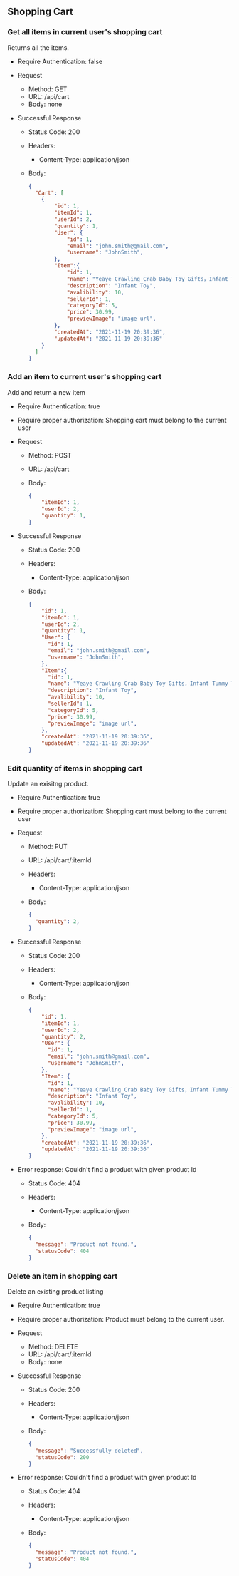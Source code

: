 ## Shopping Cart

### Get all items in current user's shopping cart

Returns all the items.

* Require Authentication: false
* Request
  * Method: GET
  * URL: /api/cart
  * Body: none

* Successful Response
  * Status Code: 200
  * Headers:
    * Content-Type: application/json
  * Body:

    ```json
    {
      "Cart": [
        {
            "id": 1,
            "itemId": 1,
            "userId": 2,
            "quantity": 1,
            "User": {
                "id": 1,
                "email": "john.smith@gmail.com",
                "username": "JohnSmith",
            },
            "Item":{
                "id": 1,
                "name": "Yeaye Crawling Crab Baby Toy Gifts，Infant Tummy Time Toys",
                "description": "Infant Toy",
                "avalibility": 10,
                "sellerId": 1,
                "categoryId": 5,
                "price": 30.99,
                "previewImage": "image url",
            },
            "createdAt": "2021-11-19 20:39:36",
            "updatedAt": "2021-11-19 20:39:36"
        }
      ]
    }
    ```

### Add an item to current user's shopping cart

Add and return a new item

* Require Authentication: true
* Require proper authorization: Shopping cart must belong to the current user
* Request
  * Method: POST
  * URL: /api/cart
  * Body:

    ```json
    {
        "itemId": 1,
        "userId": 2,
        "quantity": 1,
    }
    ```

* Successful Response
  * Status Code: 200
  * Headers:
    * Content-Type: application/json
  * Body:

    ```json
    {
        "id": 1,
        "itemId": 1,
        "userId": 2,
        "quantity": 1,
        "User": {
          "id": 1,
          "email": "john.smith@gmail.com",
          "username": "JohnSmith",
        },
        "Item":{
          "id": 1,
          "name": "Yeaye Crawling Crab Baby Toy Gifts，Infant Tummy Time Toys",
          "description": "Infant Toy",
          "avalibility": 10,
          "sellerId": 1,
          "categoryId": 5,
          "price": 30.99,
          "previewImage": "image url",
        },
        "createdAt": "2021-11-19 20:39:36",
        "updatedAt": "2021-11-19 20:39:36"
    }
    ```

### Edit quantity of items in shopping cart

Update an exisitng product.

* Require Authentication: true
* Require proper authorization: Shopping cart must belong to the current user
* Request
  * Method: PUT
  * URL: /api/cart/:itemId
  * Headers:
    * Content-Type: application/json
  * Body:

    ```json
    {
      "quantity": 2,
    }
    ```

* Successful Response
  * Status Code: 200
  * Headers:
    * Content-Type: application/json
  * Body:

    ```json
    {
        "id": 1,
        "itemId": 1,
        "userId": 2,
        "quantity": 2,
        "User": {
          "id": 1,
          "email": "john.smith@gmail.com",
          "username": "JohnSmith",
        },
        "Item": {
          "id": 1,
          "name": "Yeaye Crawling Crab Baby Toy Gifts，Infant Tummy Time Toys",
          "description": "Infant Toy",
          "avalibility": 10,
          "sellerId": 1,
          "categoryId": 5,
          "price": 30.99,
          "previewImage": "image url",
        },
        "createdAt": "2021-11-19 20:39:36",
        "updatedAt": "2021-11-19 20:39:36"
    }
    ```
* Error response: Couldn't find a product with given product Id
  * Status Code: 404
  * Headers:
    * Content-Type: application/json
  * Body:

    ```json
    {
      "message": "Product not found.",
      "statusCode": 404
    }
    ```

### Delete an item in shopping cart

Delete an existing product listing

* Require Authentication: true
* Require proper authorization: Product must belong to the current user.
* Request
  * Method: DELETE
  * URL: /api/cart/:itemId
  * Body: none

* Successful Response
  * Status Code: 200
  * Headers:
    * Content-Type: application/json
  * Body:

    ```json
    {
      "message": "Successfully deleted",
      "statusCode": 200
    }
    ```

* Error response: Couldn't find a product with given product Id
  * Status Code: 404
  * Headers:
    * Content-Type: application/json
  * Body:

    ```json
    {
      "message": "Product not found.",
      "statusCode": 404
    }
    ```
